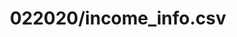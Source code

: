 ---  
schema: schema::022020/income_info.csv  
title: 022020/income_info.csv  
organization: Sample Department  
notes: Used in 1 lineage(s)  
resources:  
  - name: 022020/income_info.csv 
    url: file:/Users/kensu/Customers/Kensu/LoanApproval/PROD/masterdata/prod/022020/income_info.csv 
    format : CSV  
license: None  
category:
  - Education  
maintainer: User  
maintainer_email: UserMail  
---